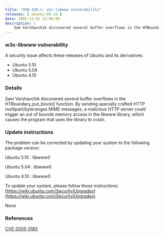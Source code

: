 ```yaml
---
title: "USN-220-1: w3c-libwww vulnerability"
releases: [ ubuntu-04.10 ]
date: 2005-12-01 12:00:00
description: |
    Sam Varshavchik discovered several buffer overflows in the HTBoundary_put_block() function. By sending specially crafted HTTP multipart/byteranges MIME messages, a malicious HTTP server could trigger an out of bounds memory access in the libwww library, which causes the program that uses the library to crash.
--- 
```

 
### w3c-libwww vulnerability

A security issue affects these releases of Ubuntu and its derivatives:

* Ubuntu 5.10
* Ubuntu 5.04
* Ubuntu 4.10

### Details

Sam Varshavchik discovered several buffer overflows in the HTBoundary_put_block() function. By sending specially crafted HTTP multipart/byteranges MIME messages, a malicious HTTP server could trigger an out of bounds memory access in the libwww library, which causes the program that uses the library to crash.

### Update instructions

The problem can be corrected by updating your system to the following package version:

Ubuntu 5.10
 : libwww0 

Ubuntu 5.04
 : libwww0 

Ubuntu 4.10
 : libwww0 

To update your system, please follow these instructions: [https://wiki.ubuntu.com/Security/Upgrades](https://wiki.ubuntu.com/Security/Upgrades).

None

### References

 [CVE-2005-3183](http://people.ubuntu.com/~ubuntu-security/cve/CVE-2005-3183)
 
